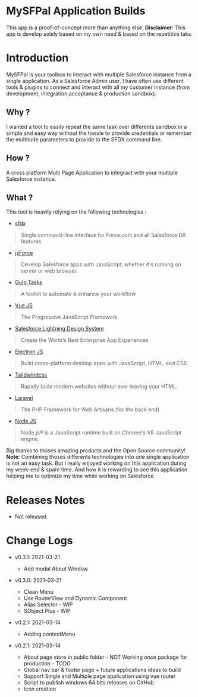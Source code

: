 # MySFPal Application Builds
This app is a proof-of-concept more than anything else. 
__Disclaimer__: This app is develop solely based on my own need & based on the repetitive taks. 

# Introduction
MySFPal is your toolbox to interact with multiple Salesforce instance from a single application.
As a Salesforce Admin user, I have often use different tools & plugins to connect and interact with 
all my customer instance (from development, integration,acceptance & production sandbox).

## Why ?
I wanted a tool to easily repeat the same task over differents sandbox in a simple and easy way without 
the hassle to provide credentials or remember the multitude parameters to provide to the SFDX command line. 

## How ?
A cross platform Multi Page Application to integract with your multiple Salesforce instance.

## What ?
This tool is heavily relying on the following technologies :
* [sfdx](https://developer.salesforce.com/tools/sfdxcli)
> Single command-line interface for Force.com and all Salesforce DX features
* [jsForce](https://jsforce.github.io/)
> Develop Salesforce apps with JavaScript, whether it's running on server or web browser. 
* [Gulp Tasks](https://gulpjs.com/) 
> A toolkit to automate & enhance your workflow
* [Vue JS](https://vuejs.org/) 
> The Progressive JavaScript Framework
* [Salesforce Lightning Design System](https://www.lightningdesignsystem.com/) 
> Create the World’s Best Enterprise App Experiences
* [Electron JS](https://vuejs.org/)
> Build cross-platform desktop apps with JavaScript, HTML, and CSS
* [Taildwindcss](https://tailwindcss.com/)
> Rapidly build modern websites without ever leaving your HTML.
* [Laravel](https://laravel.com/)
> The PHP Framework for Web Artisans (for the back end)
* [Node JS](https://nodejs.org/en/)
> Node.js® is a JavaScript runtime built on Chrome's V8 JavaScript engine.

Big thanks to thoses amazing products and the Open Source community!
__Note__: Combining thoses differents technologies into one single application is not an easy task. But  I really enjoyed working on this application 
during my week-end & spare time. And how it is rewarding to see this application helping me to optimize
my time while working on Salesforce.

# Releases Notes
* Not released

# Change Logs
* v0.3.1: 2021-03-21
  * Add modal About Window

* v0.3.0: 2021-03-21
  * Clean Menu
  * Use RouterView and Dynamic Component
  * Alias Selector - WIP
  * SObject Plus - WIP

* v0.2.1: 2021-03-14
  * Adding contextMenu 
  
* v0.2.1: 2021-03-14
  * About page store in public folder - NOT Working once package for production - TODO
  * Global nav bar & footer page + future applications ideas to build
  * Support Single and Multiple page application using vue router
  * Script to publish windows 64 bits releases on GitHub
  * Icon creation
  
